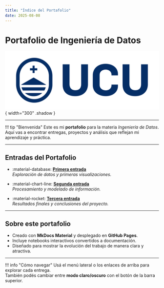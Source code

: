 ```yaml
---
title: "Índice del Portafolio"
date: 2025-08-08
---
```


# Portafolio de Ingeniería de Datos

![Portada](../images/portada.svg){ width="300" .shadow }

---

!!! tip "Bienvenida"
    Este es mi **portafolio** para la materia *Ingeniería de Datos*.  
    Aquí vas a encontrar entregas, proyectos y análisis que reflejan mi aprendizaje y práctica.

---

## Entradas del Portafolio

- :material-database: **[Primera entrada](entregas/01-primera-entrada.md)**  
  *Exploración de datos y primeras visualizaciones.*

- :material-chart-line: **[Segunda entrada](entregas/02-segunda-entrega.md)**  
  *Procesamiento y modelado de información.*

- :material-rocket: **[Tercera entrada](entregas/03-tercera-entrega.md)**  
  *Resultados finales y conclusiones del proyecto.*

---

## Sobre este portafolio

- Creado con **MkDocs Material** y desplegado en **GitHub Pages**.  
- Incluye notebooks interactivos convertidos a documentación.  
- Diseñado para mostrar la evolución del trabajo de manera clara y atractiva.  

---

!!! info "Cómo navegar"
    Usá el menú lateral o los enlaces de arriba para explorar cada entrega.  
    También podés cambiar entre **modo claro/oscuro** con el botón de la barra superior.
